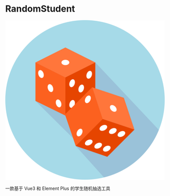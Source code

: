 # RandomStudent

![logo](https://github.com/ShiningYangYXN/RandomStudent/blob/main/src/assets/logo.svg?raw=true)

一款基于 Vue3 和 Element Plus 的学生随机抽选工具
